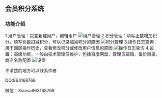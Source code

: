 ## 会员积分系统
### 功能介绍  
1.用户管理：包含新建用户，编辑用户
![用户管理](https://upload-images.jianshu.io/upload_images/16938616-e3fec00f88d4994d.jpg "用户管理")
2.积分管理：填写正数增加积分，填写负数扣减积分，可以记录加减积分的原因
![积分管理](https://upload-images.jianshu.io/upload_images/16938616-94394a2b85f4b6de.jpg "积分管理")
3.操作日志查询：用于回顾操作历史，查看修改积分或修改用户信息的原因
![操作日志查询](https://upload-images.jianshu.io/upload_images/16938616-c78a8c11f67448e6.jpg "操作日志查询")
4.设置：高级功能，一般由技术管理员维护，包括百度网盘，管理员邮箱，备份目录，商店名称配置
![设置](https://upload-images.jianshu.io/upload_images/16938616-cf5c2c1446bd0180.jpg "设置")

不清楚的地方可以联系作者
   
  QQ:863168768
     
  微信：Xiaosa863168768
